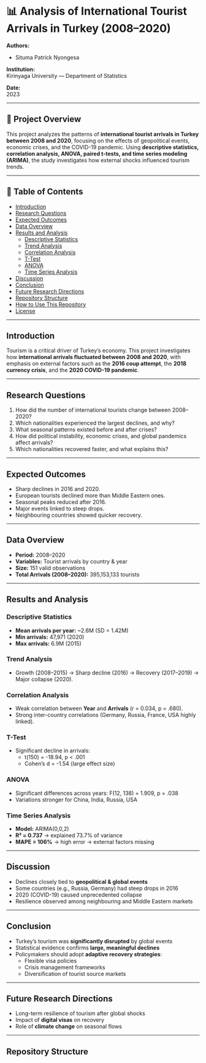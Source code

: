 
# 📊 Analysis of International Tourist Arrivals in Turkey (2008–2020)

**Authors:**  
- Situma Patrick Nyongesa  

**Institution:**  
Kirinyaga University — Department of Statistics  

**Date:**  
2023  

---

## 📖 Project Overview
This project analyzes the patterns of **international tourist arrivals in Turkey between 2008 and 2020**, focusing on the effects of geopolitical events, economic crises, and the COVID-19 pandemic. Using **descriptive statistics, correlation analysis, ANOVA, paired t-tests, and time series modeling (ARIMA)**, the study investigates how external shocks influenced tourism trends.

---

## 📑 Table of Contents
- [Introduction](#introduction)  
- [Research Questions](#research-questions)  
- [Expected Outcomes](#expected-outcomes)  
- [Data Overview](#data-overview)  
- [Results and Analysis](#results-and-analysis)  
  - [Descriptive Statistics](#descriptive-statistics)  
  - [Trend Analysis](#trend-analysis)  
  - [Correlation Analysis](#correlation-analysis)  
  - [T-Test](#t-test)  
  - [ANOVA](#anova)  
  - [Time Series Analysis](#time-series-analysis)  
- [Discussion](#discussion)  
- [Conclusion](#conclusion)  
- [Future Research Directions](#future-research-directions)  
- [Repository Structure](#repository-structure)  
- [How to Use This Repository](#how-to-use-this-repository)  
- [License](#license)  

---

## Introduction
Tourism is a critical driver of Turkey’s economy. This project investigates how **international arrivals fluctuated between 2008 and 2020**, with emphasis on external factors such as the **2016 coup attempt**, the **2018 currency crisis**, and the **2020 COVID-19 pandemic**.

---

## Research Questions
1. How did the number of international tourists change between 2008–2020?  
2. Which nationalities experienced the largest declines, and why?  
3. What seasonal patterns existed before and after crises?  
4. How did political instability, economic crises, and global pandemics affect arrivals?  
5. Which nationalities recovered faster, and what explains this?  

---

## Expected Outcomes
- Sharp declines in 2016 and 2020.  
- European tourists declined more than Middle Eastern ones.  
- Seasonal peaks reduced after 2016.  
- Major events linked to steep drops.  
- Neighbouring countries showed quicker recovery.  

---

## Data Overview
- **Period:** 2008–2020  
- **Variables:** Tourist arrivals by country & year  
- **Size:** 151 valid observations  
- **Total Arrivals (2008–2020):** 395,153,133 tourists  

---

## Results and Analysis

### Descriptive Statistics
- **Mean arrivals per year:** ~2.6M (SD = 1.42M)  
- **Min arrivals:** 47,971 (2020)  
- **Max arrivals:** 6.9M (2015)  

### Trend Analysis
- Growth (2008–2015) → Sharp decline (2016) → Recovery (2017–2019) → Major collapse (2020).  

### Correlation Analysis
- Weak correlation between **Year** and **Arrivals** (r = 0.034, p = .680).  
- Strong inter-country correlations (Germany, Russia, France, USA highly linked).  

### T-Test
- Significant decline in arrivals:  
  - t(150) = -18.94, p < .001  
  - Cohen’s d = -1.54 (large effect size)  

### ANOVA
- Significant differences across years: F(12, 138) = 1.909, p = .038  
- Variations stronger for China, India, Russia, USA  

### Time Series Analysis
- **Model:** ARIMA(0,0,2)  
- **R² = 0.737** → explained 73.7% of variance  
- **MAPE = 106%** → high error → external factors missing  

---

## Discussion
- Declines closely tied to **geopolitical & global events**  
- Some countries (e.g., Russia, Germany) had steep drops in 2016  
- 2020 (COVID-19) caused unprecedented collapse  
- Resilience observed among neighbouring and Middle Eastern markets  

---

## Conclusion
- Turkey’s tourism was **significantly disrupted** by global events  
- Statistical evidence confirms **large, meaningful declines**  
- Policymakers should adopt **adaptive recovery strategies**:  
  - Flexible visa policies  
  - Crisis management frameworks  
  - Diversification of tourist source markets  

---

## Future Research Directions
- Long-term resilience of tourism after global shocks  
- Impact of **digital visas** on recovery  
- Role of **climate change** on seasonal flows  

---

## Repository Structure

